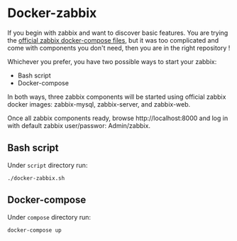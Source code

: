 # Docker-zabbix
If you begin with zabbix and want to discover basic features. You are trying the <a href="https://github.com/zabbix/zabbix-docker" title="official zabbix docker-compose">official zabbix docker-compose files</a>, but it was too complicated and come with components you don't need, then you are in the right repository !

Whichever you prefer, you have two possible ways to start your zabbix:

* Bash script
* Docker-compose

In both ways, three zabbix components will be started using official zabbix docker images: zabbix-mysql, zabbix-server, and zabbix-web.

Once all zabbix components ready, browse http://localhost:8000 and log in with default zabbix user/passwor: Admin/zabbix.

## Bash script

Under `script` directory run:

```
./docker-zabbix.sh
```

## Docker-compose

Under `compose` directory run:

```
docker-compose up
```

